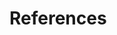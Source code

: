 # References

[^cite_wolf18]: Wolf *et al.* (2018),
    *Scanpy: large-scale single-cell gene expression data analysis*,
    [Genome Biology](https://doi.org/10.1186/s13059-017-1382-0).
